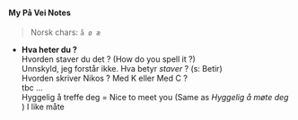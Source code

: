 #### My På Vei Notes

>Norsk chars:  `å ø æ`

- **Hva heter du ?**  
  Hvorden staver du det ? (How do you spell it ?)  
  Unnskyld, jeg forstår ikke. Hva betyr *staver* ? (s: Betir)  
  Hvorden skriver Nikos ? Med K eller Med C ?  
  tbc ...  
  Hyggelig å treffe deg = Nice to meet you (Same as *Hyggelig å møte deg* )
  I like måte  
  
